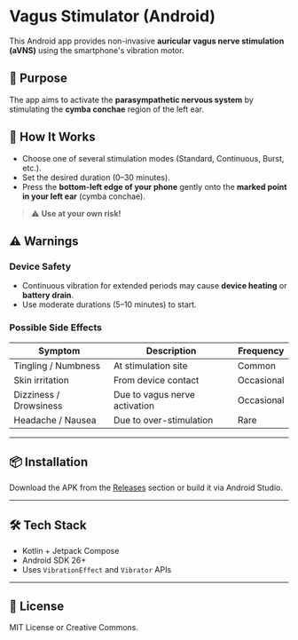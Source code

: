 # Vagus Stimulator (Android)

This Android app provides non-invasive **auricular vagus nerve stimulation (aVNS)** using the smartphone's vibration motor.

## 🎯 Purpose

The app aims to activate the **parasympathetic nervous system** by stimulating the **cymba conchae** region of the left ear.

## 🧠 How It Works

- Choose one of several stimulation modes (Standard, Continuous, Burst, etc.).
- Set the desired duration (0–30 minutes).
- Press the **bottom-left edge of your phone** gently onto the **marked point in your left ear** (cymba conchae).

> ⚠️ **Use at your own risk!**

## ⚠️ Warnings

### Device Safety
- Continuous vibration for extended periods may cause **device heating** or **battery drain**.
- Use moderate durations (5–10 minutes) to start.

### Possible Side Effects
| Symptom                  | Description                                  | Frequency       |
|--------------------------|----------------------------------------------|-----------------|
| Tingling / Numbness      | At stimulation site                          | Common          |
| Skin irritation          | From device contact                          | Occasional      |
| Dizziness / Drowsiness   | Due to vagus nerve activation                | Occasional      |
| Headache / Nausea        | Due to over-stimulation                      | Rare            |

---

## 📦 Installation

Download the APK from the [Releases](https://github.com/YOUR_USERNAME/YOUR_REPO/releases) section or build it via Android Studio.

---

## 🛠 Tech Stack

- Kotlin + Jetpack Compose
- Android SDK 26+
- Uses `VibrationEffect` and `Vibrator` APIs

---

## 📃 License

MIT License or Creative Commons.
